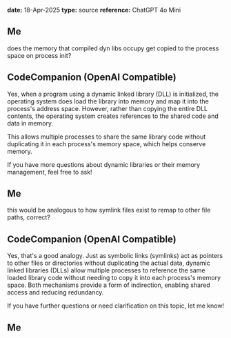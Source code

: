 **date:** 18-Apr-2025
**type:** source
**reference:** ChatGPT 4o Mini


## Me


does the memory that compiled dyn libs occupy get copied to the process space on process init?

## CodeCompanion (OpenAI Compatible)

Yes, when a program using a dynamic linked library (DLL) is initialized, the operating system does load the library into memory and map it into the process's address space. However, rather than copying the entire DLL contents, the operating system creates references to the shared code and data in memory. 

This allows multiple processes to share the same library code without duplicating it in each process's memory space, which helps conserve memory.

If you have more questions about dynamic libraries or their memory management, feel free to ask!

## Me

this would be analogous to how symlink files exist to remap to other file paths, correct?

## CodeCompanion (OpenAI Compatible)

Yes, that's a good analogy. Just as symbolic links (symlinks) act as pointers to other files or directories without duplicating the actual data, dynamic linked libraries (DLLs) allow multiple processes to reference the same loaded library code without needing to copy it into each process's memory space. Both mechanisms provide a form of indirection, enabling shared access and reducing redundancy.

If you have further questions or need clarification on this topic, let me know!

## Me


